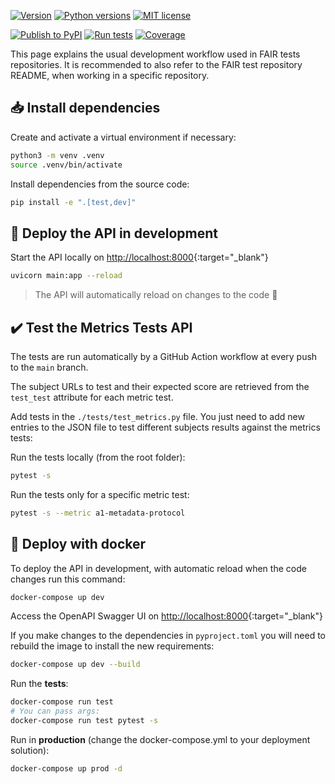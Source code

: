 [![Version](https://img.shields.io/pypi/v/fair-test)](https://pypi.org/project/fair-test) [![Python versions](https://img.shields.io/pypi/pyversions/fair-test)](https://pypi.org/project/fair-test) [![MIT license](https://img.shields.io/pypi/l/fair-test)](https://github.com/MaastrichtU-IDS/fair-test/blob/main/LICENSE)

[![Publish to PyPI](https://github.com/MaastrichtU-IDS/fair-test/actions/workflows/publish.yml/badge.svg)](https://github.com/MaastrichtU-IDS/fair-test/actions/workflows/publish.yml) [![Run tests](https://github.com/MaastrichtU-IDS/fair-test/actions/workflows/test.yml/badge.svg)](https://github.com/MaastrichtU-IDS/fair-test/actions/workflows/test.yml) [![Coverage](https://sonarcloud.io/api/project_badges/measure?project=MaastrichtU-IDS_fair-test&metric=coverage)](https://sonarcloud.io/dashboard?id=MaastrichtU-IDS_fair-test)


This page explains the usual development workflow used in FAIR tests repositories. It is recommended to also refer to the FAIR test repository README, when working in a specific repository.

## 📥️ Install dependencies

Create and activate a virtual environment if necessary:

```bash
python3 -m venv .venv
source .venv/bin/activate
```

Install dependencies from the source code:

```bash
pip install -e ".[test,dev]"
```

## 🐍 Deploy the API in development

Start the API locally on [http://localhost:8000](http://localhost:8000){:target="_blank"}

```bash
uvicorn main:app --reload
```

> The API will automatically reload on changes to the code 🔄

## ✔️ Test the Metrics Tests API

The tests are run automatically by a GitHub Action workflow at every push to the `main` branch.

The subject URLs to test and their expected score are retrieved from the `test_test` attribute for each metric test.

Add tests in the `./tests/test_metrics.py` file. You just need to add new entries to the JSON file to test different subjects results against the metrics tests:

Run the tests locally (from the root folder):

```bash
pytest -s
```

Run the tests only for a specific metric test:

```bash
pytest -s --metric a1-metadata-protocol
```

## 🐳 Deploy with docker

To deploy the API in development, with automatic reload when the code changes run this command:

```bash
docker-compose up dev
```

Access the OpenAPI Swagger UI on [http://localhost:8000](http://localhost:8000){:target="_blank"}

If you make changes to the dependencies in `pyproject.toml` you will need to rebuild the image to install the new requirements:

```bash
docker-compose up dev --build
```

Run the **tests**:

```bash
docker-compose run test
# You can pass args:
docker-compose run test pytest -s
```

Run in **production** (change the docker-compose.yml to your deployment solution):

```bash
docker-compose up prod -d
```
